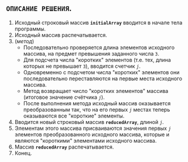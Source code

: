 ## `ОПИСАНИЕ РЕШЕНИЯ`.
1. Исходный строковый массив **`initialArray`** вводится в начале тела программы.
2.  Исходный массив распечатывается.
3.  (*метод*) 
    - Последовательно проверяется длина элементов исходного массива,
   на предмет превышения заданного числа `3`.
    - Для подсчета числа "коротких" элементов (т.е. тех, длина которых не превышает `3`),
   вводится счетчик *`j`*.
    - Одновременно с подсчетом числа "коротких" элементов они последовательно переставляются на первые места исходного массива.
    - Метод возвращает число "коротких элементов" массива (итоговое значение счётчика *`j`*).
    - После выполнения метода исходный массив оказывается преобразованным так, что 
   на его первых *`j`* местах теперь оказываются все "короткие" элементы.
4. Вводится новый строковый массив **`reducedArray`**, длиной *`j`*.
5. Элементам этого массива присваиваются значения первых *`j`* элементов преобразованного исходного массива, которые и являются "короткими" элементами исходного массива.
6. Массив **`reducedArray`** распечатывается.
7. Конец.



